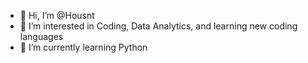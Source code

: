 - 👋 Hi, I’m @Housnt
- 👀 I’m interested in Coding, Data Analytics, and learning new coding languages
- 🌱 I’m currently learning Python
